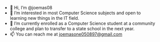 - 👋 Hi, I’m @joemas08
- 👀 I’m interested in most Computer Science subjects and open to learning new things in the IT field.
- 🌱 I’m currently enrolled as a Computer Science student at a community college and plan to transfer to a state school in the next year.
- 📫 You can reach me at joemasone050897@gmail.com

<!---
joemas08/joemas08 is a ✨ special ✨ repository because its `README.md` (this file) appears on your GitHub profile.
You can click the Preview link to take a look at your changes.
--->
